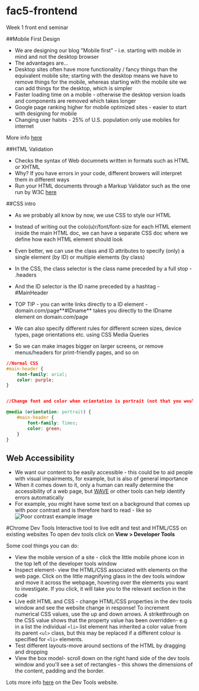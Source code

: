 # fac5-frontend
Week 1 front end seminar


##Mobile First Design  
* We are designing our blog "Mobile first" - i.e. starting with mobile in mind and not the desktop browser  
* The advantages are... 
 * Desktop sites often have more functionality / fancy things than the equivalent mobile site; starting with the desktop means we have to remove things for the mobile, whereas starting with the mobile site we can add things for the desktop, which is simpler
 * Faster loading time on a mobile - otherwise the desktop version loads and components are removed which takes longer
 * Google page ranking higher for mobile optimized sites - easier to start with designing for mobile
 * Changing user habits - 25% of U.S. population only use mobiles for internet
 
More info [here](http://designshack.net/articles/css/mobilefirst/)

##HTML Validation 
* Checks the syntax of Web documnets written in formats such as HTML or XHTML
* Why? If you have errors in your code, different browers will interpret them in different ways
* Run your HTML documents through a Markup Validator such as the one run by W3C [here](https://validator.w3.org/)  

##CSS intro  

* As we probably all know by now, we use CSS to style our HTML  
 * Instead of writing out the colo(u)r/font/font-size for each HTML element inside the main HTML doc, we can have a separate CSS doc where we define how each HTML element should look  
 * Even better, we can use the class and ID attributes to specify (only) a single element (by ID) or multiple elements (by class)  
 * In the CSS, the class selector is the class name preceded by a full stop - .headers  
 * And the ID selector is the ID name preceded by a hashtag - #MainHeader  
 * TOP TIP - you can write links directly to a ID element - domain.com/page**#IDname** takes you directly to the IDname element on domain.com/page

 * We can also specify different rules for different screen sizes, device types, page orientations etc. using CSS Media Queries  
  * So we can make images bigger on larger screens, or remove menus/headers for print-friendly pages, and so on  
 
 
```css
//Normal CSS 
#main-header {
	font-family: arial;
	color: purple;
}


//Change font and color when orientation is portrait (not that you would want to...)

@media (orientation: portrait) {
	#main-header {
		font-family: Times;
		color: green;
	}
}
```

## Web Accessibility  

* We want our content to be easily accessible - this could be to aid people with visual impairments, for example, but is also of general importance
 * When it comes down to it, only a human can really determine the accessibility of a web page, but [WAVE](http://wave.webaim.org/) or other tools can help identify errors automatically
  * For example, you might have some text on a background that comes up with poor contrast and is therefore hard to read - like so  
![Poor contrast example image](http://www.spaboomblog.com/wp-content/uploads/2007/08/low-contrast03.gif)

#Chrome Dev Tools
Interactive tool to live edit and test and HTML/CSS on existing websites
To open dev tools click on **View > Developer Tools**

Some cool things you can do:
* View the mobile version of a site - click the little mobile phone icon in the top left of the developer tools window
* Inspect element- view the HTML/CSS associated with elements on the web page. Click on the little magnifying glass in the dev tools window and move it across the webpage, hovering over the elements you want to investigate. If you click, it will take you to the relevant section in the code
* Live edit HTML and CSS - change HTML/CSS properties in the dev tools window and see the website change in response! To increment numerical CSS values, use the up and down arrows. A strikethrough on the CSS value shows that the property value has been overridden- e.g in a list the individual ``` <li> ``` list element has inherited a color value from its parent ``` <ul> ``` class, but this may be replaced if a different colour is specified for ``` <li> ``` elements. 
* Test different layouts-move around sections of the HTML by dragging and dropping
* View the box model- scroll down on the right hand side of the dev tools window and you'll see a set of rectangles - this shows the dimensions of the content, padding and the border. 



Lots more info [here](https://developer.chrome.com/devtools/docs/dom-and-styles) on the Dev Tools website.
